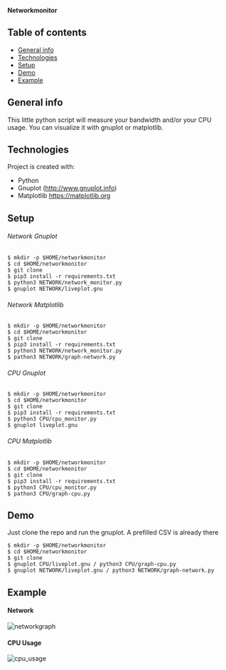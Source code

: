 **Networkmonitor**

## Table of contents
* [General info](#general-info)
* [Technologies](#technologies)
* [Setup](#setup)
* [Demo](#demo)
* [Example](#example)


## General info
This little python script will measure your bandwidth and/or your CPU usage. 
You can visualize it with gnuplot or matplotlib.

## Technologies
Project is created with:
* Python
* Gnuplot (http://www.gnuplot.info)
* Matplotlib https://matplotlib.org
	
## Setup
###### Network Gnuplot 
```
$ mkdir -p $HOME/networkmonitor
$ cd $HOME/networkmonitor
$ git clone
$ pip3 install -r requirements.txt
$ python3 NETWORK/network_monitor.py
$ gnuplot NETWORK/liveplot.gnu
```
###### Network Matplotlib
```
$ mkdir -p $HOME/networkmonitor
$ cd $HOME/networkmonitor
$ git clone
$ pip3 install -r requirements.txt
$ python3 NETWORK/network_monitor.py
$ pathon3 NETWORK/graph-network.py
```
###### CPU Gnuplot 
```
$ mkdir -p $HOME/networkmonitor
$ cd $HOME/networkmonitor
$ git clone
$ pip3 install -r requirements.txt
$ python3 CPU/cpu_monitor.py
$ gnuplot liveplot.gnu
```
###### CPU Matplotlib
```
$ mkdir -p $HOME/networkmonitor
$ cd $HOME/networkmonitor
$ git clone
$ pip3 install -r requirements.txt
$ python3 CPU/cpu_monitor.py
$ pathon3 CPU/graph-cpu.py
```
## Demo
Just clone the repo and run the gnuplot. A prefilled CSV is already there
```
$ mkdir -p $HOME/networkmonitor
$ cd $HOME/networkmonitor
$ git clone
$ gnuplot CPU/liveplot.gnu / python3 CPU/graph-cpu.py
$ gnuplot NETWORK/liveplot.gnu / python3 NETWORK/graph-network.py
```

## Example
#### Network
![networkgraph](https://user-images.githubusercontent.com/18714033/152780777-458d5941-ce2b-4697-be14-fd59a4137370.jpg)

#### CPU Usage
![cpu_usage](https://user-images.githubusercontent.com/18714033/152798312-fbea57c4-9e36-4da3-bb8f-0080dd7fe4d3.jpg)


